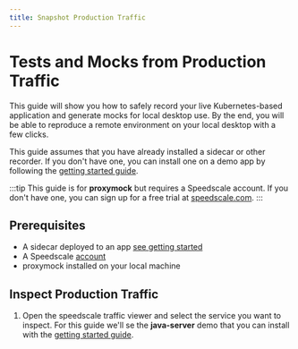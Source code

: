```yaml
---
title: Snapshot Production Traffic
---
```


# Tests and Mocks from Production Traffic

This guide will show you how to safely record your live Kubernetes-based application and generate mocks for local desktop use. By the end, you will be able to reproduce a remote environment on your local desktop with a few clicks.

This guide assumes that you have already installed a sidecar or other recorder. If you don't have one, you can install one on a demo app by following the [getting started guide](../../intro.md).

:::tip
This guide is for **proxymock** but requires a Speedscale account. If you don't have one, you can sign up for a free trial at [speedscale.com](https://app.speedscale.com/signup).
:::

## Prerequisites

- A sidecar deployed to an app [see getting started](../../quick-start.md)
- A Speedscale [account](https://app.speedscale.com/signup)
- proxymock installed on your local machine

## Inspect Production Traffic

1. Open the speedscale traffic viewer and select the service you want to inspect. For this guide we'll se the **java-server** demo that you can install with the [getting started guide](../../intro.md).

